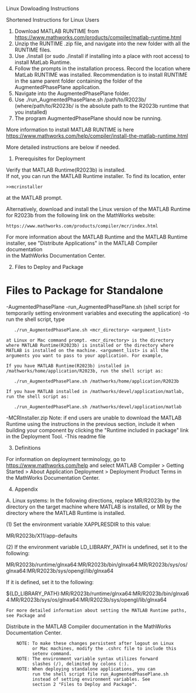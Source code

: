 Linux Dowloading Instructions 

Shortened Instructions for Linux Users
1. Download MATLAB RUNTIME from https://www.mathworks.com/products/compiler/matlab-runtime.html
2. Unzip the RUNTIME .zip file, and navigate into the new folder with all the RUNTIME files.
3. Use ./install (or sudo ./install if installing into a place with root access) to install MatLab Runtime.
4. Follow the prompts in the installation process. Record the location where MatLab RUNTIME was installed. Recommendation is to install RUNTIME in the same parent folder containing the folder of the AugmentedPhasePlane application.
5. Navigate into the AugmentedPhasePlane folder.
6. Use ./run_AugmentedPhasePlane.sh /path/to/R2023b/   (where/path/to/R2023b/ is the absolute path to the R2023b runtime that you installed)
7. The program AugmentedPhasePlane should now be running.

More information to install MATLAB RUNTIME is here https://www.mathworks.com/help/compiler/install-the-matlab-runtime.html

More detailed instructions are below if needed.

1. Prerequisites for Deployment 

Verify that MATLAB Runtime(R2023b) is installed.   
If not, you can run the MATLAB Runtime installer.
To find its location, enter
  
    >>mcrinstaller
      
at the MATLAB prompt.

Alternatively, download and install the Linux version of the MATLAB Runtime for R2023b 
from the following link on the MathWorks website:

    https://www.mathworks.com/products/compiler/mcr/index.html
   
For more information about the MATLAB Runtime and the MATLAB Runtime installer, see 
"Distribute Applications" in the MATLAB Compiler documentation  
in the MathWorks Documentation Center.

2. Files to Deploy and Package

Files to Package for Standalone 
================================
-AugmentedPhasePlane 
-run_AugmentedPhasePlane.sh (shell script for temporarily setting environment variables 
                             and executing the application)
   -to run the shell script, type
   
       ./run_AugmentedPhasePlane.sh <mcr_directory> <argument_list>
       
    at Linux or Mac command prompt. <mcr_directory> is the directory 
    where MATLAB Runtime(R2023b) is installed or the directory where 
    MATLAB is installed on the machine. <argument_list> is all the 
    arguments you want to pass to your application. For example, 

    If you have MATLAB Runtime(R2023b) installed in 
    /mathworks/home/application/R2023b, run the shell script as:
    
       ./run_AugmentedPhasePlane.sh /mathworks/home/application/R2023b
       
    If you have MATLAB installed in /mathworks/devel/application/matlab, 
    run the shell script as:
    
       ./run_AugmentedPhasePlane.sh /mathworks/devel/application/matlab
-MCRInstaller.zip
    Note: if end users are unable to download the MATLAB Runtime using the
    instructions in the previous section, include it when building your 
    component by clicking the "Runtime included in package" link in the
    Deployment Tool.
-This readme file 



3. Definitions

For information on deployment terminology, go to
https://www.mathworks.com/help and select MATLAB Compiler >
Getting Started > About Application Deployment >
Deployment Product Terms in the MathWorks Documentation
Center.

4. Appendix 

A. Linux systems:
In the following directions, replace MR/R2023b by the directory on the target machine 
   where MATLAB is installed, or MR by the directory where the MATLAB Runtime is 
   installed.

(1) Set the environment variable XAPPLRESDIR to this value:

MR/R2023b/X11/app-defaults


(2) If the environment variable LD_LIBRARY_PATH is undefined, set it to the following:

MR/R2023b/runtime/glnxa64:MR/R2023b/bin/glnxa64:MR/R2023b/sys/os/glnxa64:MR/R2023b/sys/opengl/lib/glnxa64

If it is defined, set it to the following:

${LD_LIBRARY_PATH}:MR/R2023b/runtime/glnxa64:MR/R2023b/bin/glnxa64:MR/R2023b/sys/os/glnxa64:MR/R2023b/sys/opengl/lib/glnxa64

    For more detailed information about setting the MATLAB Runtime paths, see Package and 
   Distribute in the MATLAB Compiler documentation in the MathWorks Documentation Center.

     
        NOTE: To make these changes persistent after logout on Linux 
              or Mac machines, modify the .cshrc file to include this  
              setenv command.
        NOTE: The environment variable syntax utilizes forward 
              slashes (/), delimited by colons (:).  
        NOTE: When deploying standalone applications, you can
              run the shell script file run_AugmentedPhasePlane.sh 
              instead of setting environment variables. See 
              section 2 "Files to Deploy and Package".    
